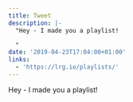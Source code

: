 ```yaml
---
title: Tweet
description: |-
  "Hey - I made you a playlist! 

  "
date: '2019-04-23T17:04:00+01:00'
links:
  - 'https://lrg.io/playlists/'
---
```

Hey - I made you a playlist! 

